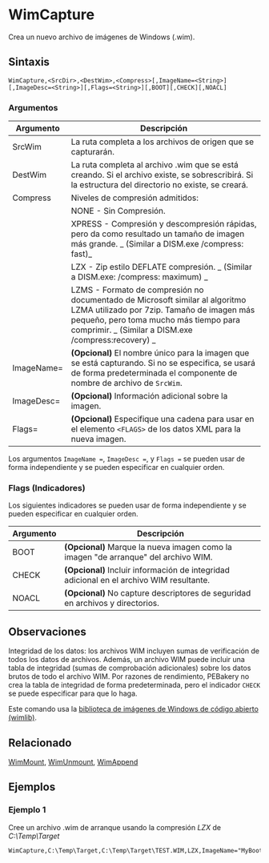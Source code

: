 # WimCapture

Crea un nuevo archivo de imágenes de Windows (.wim).

## Sintaxis

```pebakery
WimCapture,<SrcDir>,<DestWim>,<Compress>[,ImageName=<String>][,ImageDesc=<String>][,Flags=<String>][,BOOT][,CHECK][,NOACL]
```

### Argumentos

| Argumento | Descripción |
| --- | --- |
| SrcWim | La ruta completa a los archivos de origen que se capturarán. |
| DestWim | La ruta completa al archivo .wim que se está creando. Si el archivo existe, se sobrescribirá. Si la estructura del directorio no existe, se creará. |
| Compress | Niveles de compresión admitidos: |
|| NONE - Sin Compresión. |
|| XPRESS - Compresión y descompresión rápidas, pero da como resultado un tamaño de imagen más grande. _ (Similar a DISM.exe /compress: fast)_ |
|| LZX - Zip estilo DEFLATE compresión. _ (Similar a DISM.exe: /compress: maximum) _ |
|| LZMS - Formato de compresión no documentado de Microsoft similar al algoritmo LZMA utilizado por 7zip. Tamaño de imagen más pequeño, pero toma mucho más tiempo para comprimir. _ (Similar a DISM.exe /compress:recovery) _ |
| ImageName= | **(Opcional)** El nombre único para la imagen que se está capturando. Si no se especifica, se usará de forma predeterminada el componente de nombre de archivo de `SrcWim`. |
| ImageDesc= | **(Opcional)** Información adicional sobre la imagen. |
| Flags= | **(Opcional)** Especifique una cadena para usar en el elemento `<FLAGS>` de los datos XML para la nueva imagen. |

Los argumentos `ImageName =`, `ImageDesc =`, y `Flags =` se pueden usar de forma independiente y se pueden especificar en cualquier orden.

### Flags (Indicadores)

Los siguientes indicadores se pueden usar de forma independiente y se pueden especificar en cualquier orden.

| Argumento | Descripción |
| --- | --- |
| BOOT | **(Opcional)** Marque la nueva imagen como la imagen "de arranque" del archivo WIM. |
| CHECK | **(Opcional)** Incluir información de integridad adicional en el archivo WIM resultante.  |
| NOACL | **(Opcional)** No capture descriptores de seguridad en archivos y directorios. |

## Observaciones

Integridad de los datos: los archivos WIM incluyen sumas de verificación de todos los datos de archivos. Además, un archivo WIM puede incluir una tabla de integridad (sumas de comprobación adicionales) sobre los datos brutos de todo el archivo WIM. Por razones de rendimiento, PEBakery no crea la tabla de integridad de forma predeterminada, pero el indicador `CHECK` se puede especificar para que lo haga.

Este comando usa la [biblioteca de imágenes de Windows de código abierto (wimlib)](https://wimlib.net/).

## Relacionado

[WimMount](./WimMount.md), [WimUnmount](./WimUnmount.md), [WimAppend](./WimAppend.md)

## Ejemplos

### Ejemplo 1

Cree un archivo .wim de arranque usando la compresión _LZX_ de _C:\Temp\Target_

```pebakery
WimCapture,C:\Temp\Target,C:\Temp\Target\TEST.WIM,LZX,ImageName="MyBootImage",BOOT
```
